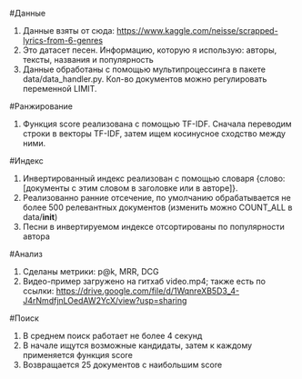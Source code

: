 #Данные
1. Данные взяты от сюда: https://www.kaggle.com/neisse/scrapped-lyrics-from-6-genres
2. Это датасет песен. Информацию, которую я использую: авторы, тексты, названия и популярность
3. Данные обработаны с помощью мультипроцессинга в пакете data/data_handler.py. Кол-во документов можно регулировать переменной LIMIT.

#Ранжирование
1. Функция score реализована с помощью TF-IDF. Сначала переводим строки в векторы TF-IDF, затем ищем косинусное сходство между ними.

#Индекс
1. Инвертированный индекс реализован с помощью словаря {слово: [документы с этим словом в заголовке или в авторе]}.
2. Реализованно ранние отсечение, по умолчанию обрабатывается не более 500 релевантных документов (изменить можно COUNT_ALL в data/__init__)
3. Песни в инвертируемом индексе отсортированы по популярности автора

#Анализ
1. Сделаны метрики: p@k, MRR, DCG
2. Видео-пример загружено на гитхаб video.mp4; также есть по ссылки: https://drive.google.com/file/d/1WqnreXB5D3_4-J4rNmdfjnLOedAW2YcX/view?usp=sharing 

#Поиск
1. В среднем поиск работает не более 4 секунд
2. В начале ищутся возможные кандидаты, затем к каждому применяется функция score 
3. Возвращается 25 документов с наибольшим score
